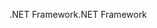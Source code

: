 <span data-ttu-id="3d0ed-101">.NET Framework</span><span class="sxs-lookup"><span data-stu-id="3d0ed-101">.NET Framework</span></span>
